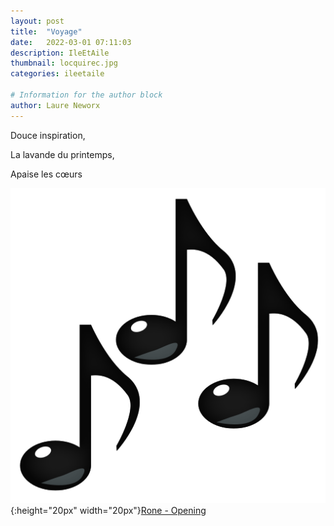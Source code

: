 ```yaml
---
layout: post
title:  "Voyage"
date:   2022-03-01 07:11:03
description: IleEtAile
thumbnail: locquirec.jpg
categories: ileetaile

# Information for the author block
author: Laure Neworx
---
```


Douce inspiration, 

La lavande du printemps, 

Apaise les cœurs


![](/assets/img/notes.png){:height="20px" width="20px"}[Rone - Opening][link1] 

[link1]: https://www.youtube.com/watch?v=DHgE0Kn7zqE

<br/>
<br/>





